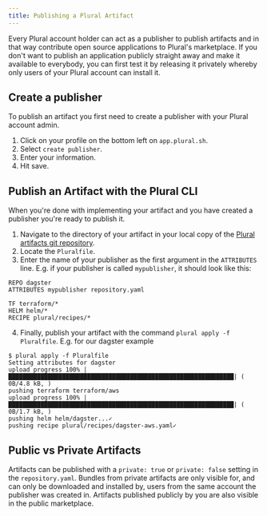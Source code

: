 ```yaml
---
title: Publishing a Plural Artifact
---
```


Every Plural account holder can act as a publisher to publish artifacts and in that way contribute open source applications to Plural's marketplace.
If you don't want to publish an application publicly straight away and make it available to everybody, you can first test it by releasing it privately whereby only users of your Plural account can install it.

## Create a publisher

To publish an artifact you first need to create a publisher with your Plural account admin.

1. Click on your profile on the bottom left on `app.plural.sh`.
2. Select `create publisher`.
3. Enter your information. 
4. Hit save.

## Publish an Artifact with the Plural CLI

When you're done with implementing your artifact and you have created a publisher you're ready to publish it. 

1. Navigate to the directory of your artifact in your local copy of the [Plural artifacts git repository](https://github.com/pluralsh/plural-artifacts).
2. Locate the `Pluralfile`.
3. Enter the name of your publisher as the first argument in the `ATTRIBUTES` line. E.g. if your publisher is called `mypublisher`, it should look like this:
```
REPO dagster
ATTRIBUTES mypublisher repository.yaml

TF terraform/*
HELM helm/*
RECIPE plural/recipes/*
```
4. Finally, publish your artifact with the command `plural apply -f Pluralfile`. E.g. for our dagster example
```console
$ plural apply -f Pluralfile
Setting attributes for dagster
upload progress 100% |███████████████████████████████████████████████████████████████| ( 0B/4.8 kB, )
pushing terraform terraform/aws
upload progress 100% |███████████████████████████████████████████████████████████████| ( 0B/1.7 kB, )
pushing helm helm/dagster...✓
pushing recipe plural/recipes/dagster-aws.yaml✓
```

## Public vs Private Artifacts

Artifacts can be published with a `private: true` or `private: false` setting in the `repository.yaml`.
Bundles from private artifacts are only visible for, and can only be downloaded and installed by, users from the same account the publisher was created in.
Artifacts published publicly by you are also visible in the public marketplace.
